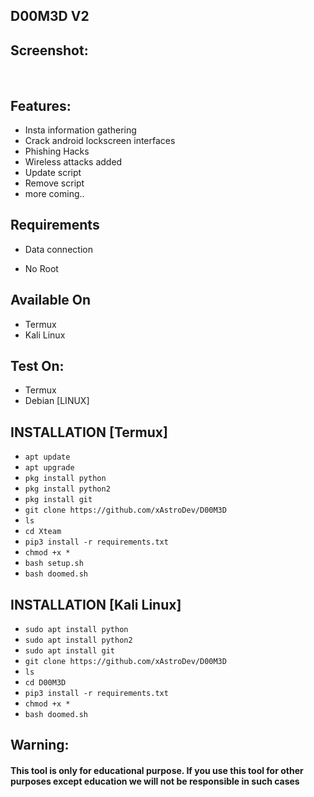 ## D00M3D V2<br>
<p align="center">
  
## Screenshot:
<br>

## Features:
- Insta information gathering
- Crack android lockscreen interfaces
- Phishing Hacks
- Wireless attacks added
- Update script
- Remove script
- more coming..

## Requirements
- Data connection

- No Root

## Available On
- Termux
- Kali Linux 
 
## Test On:
- Termux
- Debian [LINUX]

## INSTALLATION [Termux]

* `apt update`
* `apt upgrade`
* `pkg install python`
* `pkg install python2`
* `pkg install git`
* `git clone https://github.com/xAstroDev/D00M3D`
* `ls`
* `cd Xteam`
* `pip3 install -r requirements.txt`
* `chmod +x *`
* `bash setup.sh`
* `bash doomed.sh`

## INSTALLATION [Kali Linux]

* `sudo apt install python`
* `sudo apt install python2`
* `sudo apt install git`
* `git clone https://github.com/xAstroDev/D00M3D`
* `ls`
* `cd D00M3D`
* `pip3 install -r requirements.txt`
* `chmod +x *`
* `bash doomed.sh`
## Warning: 
#### This tool is only for educational purpose. If you use this tool for other purposes except education we will not be responsible in such cases
